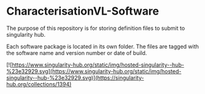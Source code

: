 # CharacterisationVL-Software
The purpose of this repository is for storing definition files to submit to singularity hub.

Each software package is located in its own folder. The files are tagged with the software name and version number or date of build.

[![https://www.singularity-hub.org/static/img/hosted-singularity--hub-%23e32929.svg](https://www.singularity-hub.org/static/img/hosted-singularity--hub-%23e32929.svg)](https://singularity-hub.org/collections/1394)
